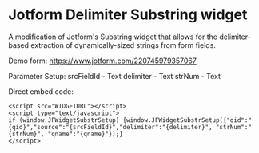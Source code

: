 # Jotform Delimiter Substring widget
A modification of Jotform's Substring widget that allows for the delimiter-based extraction of dynamically-sized strings from form fields.

Demo form: https://www.jotform.com/220745979357067

Parameter Setup:
srcFieldId - Text
delimiter - Text
strNum - Text

Direct embed code:
```
<script src="WIDGETURL"></script>
<script type="text/javascript">
if (window.JFWidgetSubstrSetup) {window.JFWidgetSubstrSetup({"qid":"{qid}","source":"{srcFieldId}","delimiter":"{delimiter}", "strNum":"{strNum}", "qname":"{qname}"});}
</script>
```
